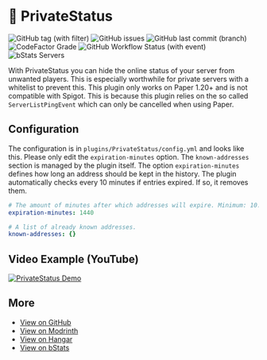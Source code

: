 # 🤫 PrivateStatus

![GitHub tag (with filter)](https://img.shields.io/github/v/tag/tinyoverflow/minecraft-privatestatus?style=flat-square&label=version)
![GitHub issues](https://img.shields.io/github/issues/tinyoverflow/minecraft-privatestatus?style=flat-square&label=issues)
![GitHub last commit (branch)](https://img.shields.io/github/last-commit/tinyoverflow/minecraft-privatestatus/main?style=flat-square&label=updated)
![CodeFactor Grade](https://img.shields.io/codefactor/grade/github/tinyoverflow/minecraft-privatestatus/main?style=flat-square&logo=codefactor&label=quality)
![GitHub Workflow Status (with event)](https://img.shields.io/github/actions/workflow/status/tinyoverflow/minecraft-privatestatus/maven.yml?style=flat-square&label=build)
![bStats Servers](https://img.shields.io/bstats/servers/19291?style=flat-square&label=servers)

With PrivateStatus you can hide the online status of your server from unwanted players. This is especially worthwhile for private servers with a whitelist to prevent this. This plugin only works on Paper 1.20+ and is not compatible with Spigot. This is because this plugin relies on the so called `ServerListPingEvent` which can only be cancelled when using Paper.

## Configuration

The configuration is in `plugins/PrivateStatus/config.yml` and looks like this. Please only edit the `expiration-minutes` option. The `known-addresses` section is managed by the plugin itself. The option `expiration-minutes` defines how long an address should be kept in the history. The plugin automatically checks every 10 minutes if entries expired. If so, it removes them.

```yaml
# The amount of minutes after which addresses will expire. Minimum: 10.
expiration-minutes: 1440

# A list of already known addresses.
known-addresses: {}
```

## Video Example (YouTube)

[![PrivateStatus Demo](http://img.youtube.com/vi/aRo1AMhukKs/maxresdefault.jpg)](https://youtu.be/aRo1AMhukKs)

## More

- [View on GitHub](https://github.com/tinyoverflow/minecraft-privatestatus)
- [View on Modrinth](https://modrinth.com/plugin/privatestatus)
- [View on Hangar](https://hangar.papermc.io/tinyoverflow/PrivateStatus)
- [View on bStats](https://bstats.org/plugin/bukkit/PrivateStatus/19291)
